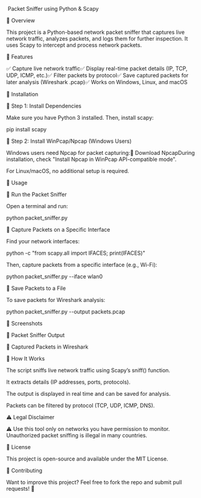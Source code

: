  Packet Sniffer using Python & Scapy

📌 Overview

This project is a Python-based network packet sniffer that captures live network traffic, analyzes packets, and logs them for further inspection. It uses Scapy to intercept and process network packets.

🚀 Features

✅ Capture live network traffic✅ Display real-time packet details (IP, TCP, UDP, ICMP, etc.)✅ Filter packets by protocol✅ Save captured packets for later analysis (Wireshark .pcap)✅ Works on Windows, Linux, and macOS

📂 Installation

🔹 Step 1: Install Dependencies

Make sure you have Python 3 installed. Then, install scapy:

pip install scapy

🔹 Step 2: Install WinPcap/Npcap (Windows Users)

Windows users need Npcap for packet capturing:🔗 Download NpcapDuring installation, check "Install Npcap in WinPcap API-compatible mode".

For Linux/macOS, no additional setup is required.

🎯 Usage

🔹 Run the Packet Sniffer

Open a terminal and run:

python packet_sniffer.py

🔹 Capture Packets on a Specific Interface

Find your network interfaces:

python -c "from scapy.all import IFACES; print(IFACES)"

Then, capture packets from a specific interface (e.g., Wi-Fi):

python packet_sniffer.py --iface wlan0

🔹 Save Packets to a File

To save packets for Wireshark analysis:

python packet_sniffer.py --output packets.pcap

📸 Screenshots

🔹 Packet Sniffer Output



🔹 Captured Packets in Wireshark



🔬 How It Works

The script sniffs live network traffic using Scapy’s sniff() function.

It extracts details (IP addresses, ports, protocols).

The output is displayed in real time and can be saved for analysis.

Packets can be filtered by protocol (TCP, UDP, ICMP, DNS).

⚠️ Legal Disclaimer

⚠️ Use this tool only on networks you have permission to monitor. Unauthorized packet sniffing is illegal in many countries.

📝 License

This project is open-source and available under the MIT License.

🌟 Contributing

Want to improve this project? Feel free to fork the repo and submit pull requests! 🚀

